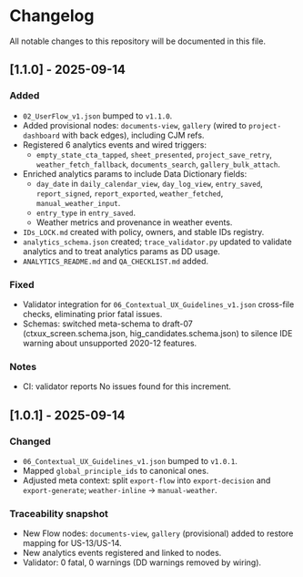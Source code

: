 # Changelog

All notable changes to this repository will be documented in this file.

## [1.1.0] - 2025-09-14
### Added
- `02_UserFlow_v1.json` bumped to `v1.1.0`.
- Added provisional nodes: `documents-view`, `gallery` (wired to `project-dashboard` with back edges), including CJM refs.
- Registered 6 analytics events and wired triggers:
  - `empty_state_cta_tapped`, `sheet_presented`, `project_save_retry`, `weather_fetch_fallback`, `documents_search`, `gallery_bulk_attach`.
- Enriched analytics params to include Data Dictionary fields:
  - `day_date` in `daily_calendar_view`, `day_log_view`, `entry_saved`, `report_signed`, `report_exported`, `weather_fetched`, `manual_weather_input`.
  - `entry_type` in `entry_saved`.
  - Weather metrics and provenance in weather events.
- `IDs_LOCK.md` created with policy, owners, and stable IDs registry.
- `analytics_schema.json` created; `trace_validator.py` updated to validate analytics and to treat analytics params as DD usage.
- `ANALYTICS_README.md` and `QA_CHECKLIST.md` added.

### Fixed
- Validator integration for `06_Contextual_UX_Guidelines_v1.json` cross-file checks, eliminating prior fatal issues.
 - Schemas: switched meta-schema to draft-07 (ctxux_screen.schema.json, hig_candidates.schema.json) to silence IDE warning about unsupported 2020-12 features.

### Notes
- CI: validator reports No issues found for this increment.

## [1.0.1] - 2025-09-14
### Changed
- `06_Contextual_UX_Guidelines_v1.json` bumped to `v1.0.1`.
- Mapped `global_principle_ids` to canonical ones.
- Adjusted meta context: split `export-flow` into `export-decision` and `export-generate`; `weather-inline` → `manual-weather`.

### Traceability snapshot
- New Flow nodes: `documents-view`, `gallery` (provisional) added to restore mapping for US-13/US-14.
- New analytics events registered and linked to nodes.
- Validator: 0 fatal, 0 warnings (DD warnings removed by wiring).


